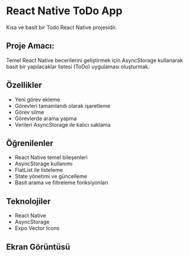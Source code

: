 # React Native ToDo App

Kısa ve basit bir Todo React Native projesidir.

## Proje Amacı:

Temel React Native becerilerini geliştirmek için AsyncStorage kullanarak basit bir yapılacaklar listesi (ToDo) uygulaması oluşturmak.

## Özellikler

- Yeni görev ekleme
- Görevleri tamamlandı olarak işaretleme
- Görev silme
- Görevlerde arama yapma
- Verileri AsyncStorage ile kalıcı saklama

## Öğrenilenler

- React Native temel bileşenleri
- AsyncStorage kullanımı
- FlatList ile listeleme
- State yönetimi ve güncelleme
- Basit arama ve filtreleme fonksiyonları

## Teknolojiler

- React Native
- AsyncStorage
- Expo Vector Icons

## Ekran Görüntüsü

![]()
